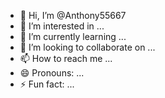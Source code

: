 - 👋 Hi, I’m @Anthony55667
- 👀 I’m interested in ...
- 🌱 I’m currently learning ...
- 💞️ I’m looking to collaborate on ...
- 📫 How to reach me ...
- 😄 Pronouns: ...
- ⚡ Fun fact: ...

<!---
Anthony55667/Anthony55667 is a ✨ special ✨ repository because its 
